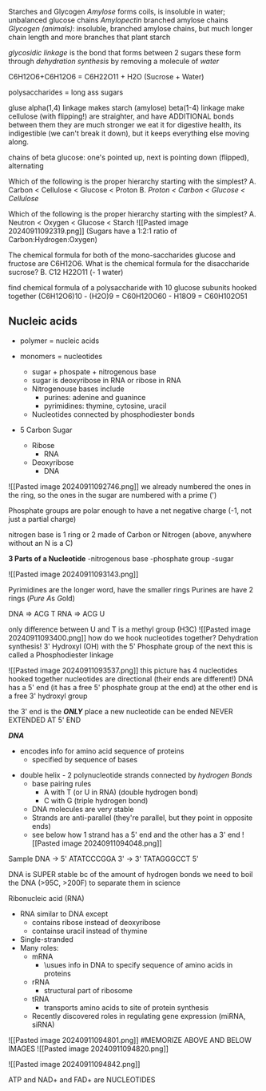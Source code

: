 Starches and Glycogen
	*Amylose* forms coils, is insoluble in water; unbalanced glucose chains
	*Amylopectin* branched amylose chains
	*Glycogen (animals)*: insoluble, branched amylose chains, but much longer chain length and more branches that plant starch

*glycosidic linkage* is the bond that forms between 2 sugars
these form through *dehydration synthesis*
by removing a molecule of *water*

C6H12O6+C6H12O6 = C6H22O11 + H2O (Sucrose + Water)

polysaccharides = long ass sugars

gluse 
alpha(1,4) linkage makes starch (amylose)
beta(1-4) linkage make cellulose (with flipping!)
	are straighter, and have ADDITIONAL bonds between them
		they are much stronger
	we eat it for digestive health, its indigestible (we can't break it down), but it keeps everything else moving along.

chains of beta glucose: one's pointed up, next is pointing down (flipped), alternating

Which of the following is the proper hierarchy starting with the simplest?
 A. Carbon < Cellulose < Glucose < Proton
 B. *Proton < Carbon < Glucose < Cellulose*

Which of the following is the proper hierarchy starting with the simplest?
 A. Neutron < Oxygen < Glucose < Starch
![[Pasted image 20240911092319.png]]
(Sugars have a 1:2:1 ratio of Carbon:Hydrogen:Oxygen)

The chemical formula for both of the mono-saccharides glucose and fructose are C6H12O6. What is the chemical formula for the disaccharide sucrose?
 B. C12 H22O11 (- 1 water)

find chemical formula of a polysaccharide with 10 glucose subunits hooked together
(C6H12O6)10 - (H2O)9 =
C60H120O60 - H18O9 =
C60H102O51

Nucleic acids
------
- polymer = nucleic acids
- monomers = nucleotides
	- sugar + phospate + nitrogenous base
	- sugar is deoxyribose in RNA or ribose in RNA
	- Nitrogenouse bases include
		- purines: adenine and guanince
		- pyrimidines: thymine, cytosine, uracil
	- Nucleotides connected by phosphodiester bonds

- 5 Carbon Sugar
	- Ribose
		- RNA
	- Deoxyribose
		- DNA

![[Pasted image 20240911092746.png]]
we already numbered the ones in the ring, so the ones in the sugar are numbered with a prime (')

Phosphate groups are polar enough to have a net negative charge (-1, not just a partial charge)

nitrogen base is 1 ring or 2
	made of Carbon or Nitrogen (above, anywhere without an N is a C)

__3 Parts of a Nucleotide__ 
-nitrogenous base
-phosphate group
-sugar

![[Pasted image 20240911093143.png]]

Pyrimidines are the longer word, have the smaller rings
Purines are have 2 rings (*Pure* *A*s *G*old)

DNA => ACG T
RNA => ACG U

only difference between U and T is a methyl group (H3C)
![[Pasted image 20240911093400.png]]
how do we hook nucleotides together?
	Dehydration synthesis!
	3' Hydroxyl (OH) with the 5' Phosphate group of the next
		this is called a Phosphodiester linkage

![[Pasted image 20240911093537.png]]
this picture has 4 nucleotides hooked together
nucleotides are directional (their ends are different!)
	 DNA has a 5' end (it has a free 5' phosphate group at the end)
		 at the other end is a free 3' hydroxyl group

the 3' end is the ___ONLY___ place a new nucleotide can be ended
	NEVER EXTENDED AT 5' END


___DNA___
* encodes info for amino acid sequence of proteins
	* specified by sequence of bases
- double helix - 2 polynucleotide strands connected by *hydrogen Bonds*
	- base pairing rules
		- A with T (or U in RNA) (double hydrogen bond)
		- C with G (triple hydrogen bond)
	- DNA molecules are very stable
	- Strands are anti-parallel (they're parallel, but they point in opposite ends)
	- see below how 1 strand has a 5' end and the other has a 3' end
![[Pasted image 20240911094048.png]]

Sample DNA
-> 5' ATATCCCGGA 3'
-> 3' TATAGGGCCT 5'

DNA is SUPER stable bc of the amount of hydrogen bonds
	we need to boil the DNA (>95C, >200F) to separate them in science

Ribonucleic acid (RNA)
- RNA similar to DNA except
	- contains ribose instead of deoxyribose
	- containse uracil instead of thymine
- Single-stranded
- Many roles:
	- mRNA
		- \usues info in DNA to specify sequence of amino acids in proteins
	- rRNA
		- structural part of ribosome 
	- tRNA
		- transports amino acids to site of protein synthesis
	- Recently discovered roles in regulating gene expression  (miRNA, siRNA)

![[Pasted image 20240911094801.png]]
#MEMORIZE ABOVE AND BELOW IMAGES
![[Pasted image 20240911094820.png]]

![[Pasted image 20240911094842.png]]

ATP and NAD+ and FAD+ are NUCLEOTIDES